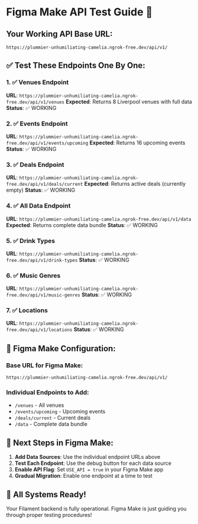 # Figma Make API Test Guide 🚀

## Your Working API Base URL:
```
https://plummier-unhumiliating-camelia.ngrok-free.dev/api/v1/
```

## ✅ Test These Endpoints One By One:

### 1. ✅ Venues Endpoint
**URL**: `https://plummier-unhumiliating-camelia.ngrok-free.dev/api/v1/venues`
**Expected**: Returns 8 Liverpool venues with full data
**Status**: ✅ WORKING

### 2. ✅ Events Endpoint  
**URL**: `https://plummier-unhumiliating-camelia.ngrok-free.dev/api/v1/events/upcoming`
**Expected**: Returns 16 upcoming events
**Status**: ✅ WORKING

### 3. ✅ Deals Endpoint
**URL**: `https://plummier-unhumiliating-camelia.ngrok-free.dev/api/v1/deals/current`
**Expected**: Returns active deals (currently empty)
**Status**: ✅ WORKING

### 4. ✅ All Data Endpoint
**URL**: `https://plummier-unhumiliating-camelia.ngrok-free.dev/api/v1/data`
**Expected**: Returns complete data bundle
**Status**: ✅ WORKING

### 5. ✅ Drink Types
**URL**: `https://plummier-unhumiliating-camelia.ngrok-free.dev/api/v1/drink-types`
**Status**: ✅ WORKING

### 6. ✅ Music Genres
**URL**: `https://plummier-unhumiliating-camelia.ngrok-free.dev/api/v1/music-genres`
**Status**: ✅ WORKING

### 7. ✅ Locations
**URL**: `https://plummier-unhumiliating-camelia.ngrok-free.dev/api/v1/locations`
**Status**: ✅ WORKING

## 🎯 Figma Make Configuration:

### Base URL for Figma Make:
```
https://plummier-unhumiliating-camelia.ngrok-free.dev/api/v1/
```

### Individual Endpoints to Add:
- `/venues` - All venues
- `/events/upcoming` - Upcoming events
- `/deals/current` - Current deals
- `/data` - Complete data bundle

## 🔧 Next Steps in Figma Make:

1. **Add Data Sources**: Use the individual endpoint URLs above
2. **Test Each Endpoint**: Use the debug button for each data source
3. **Enable API Flag**: Set `USE_API = true` in your Figma Make app
4. **Gradual Migration**: Enable one endpoint at a time to test

## 🎉 All Systems Ready!

Your Filament backend is fully operational. Figma Make is just guiding you through proper testing procedures!
